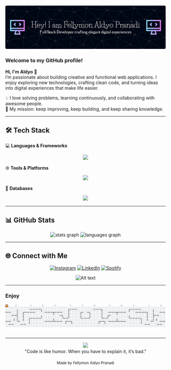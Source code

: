 ![aldyo](img/banner.png)

### Welcome to my GitHub profile!
**Hi, I'm Aldyo** 👋  
I’m passionate about building creative and functional web applications. I enjoy exploring new technologies, crafting clean code, and turning ideas into digital experiences that make life easier.  

💡 I love solving problems, learning continuously, and collaborating with awesome people.   
🎯 My mission: keep improving, keep building, and keep sharing knowledge.

---

## 🛠 Tech Stack
💻 **Languages & Frameworks** 
<p align="center">
  <a href="https://skillicons.dev">
    <img src="https://skillicons.dev/icons?i=html,css,js,c,cs,cpp,java,laravel,php,react" />
  </a>
</p>

⚙️ **Tools & Platforms**
<p align="center">
  <a href="https://skillicons.dev">
    <img src="https://skillicons.dev/icons?i=git,github,postman,vscode," />
  </a>
</p>

🧰 **Databases**
<p align="center">
  <a href="https://skillicons.dev">
    <img src="https://skillicons.dev/icons?i=sqlite,mysql,firebase" />
  </a>
</p>

---


## 📊 GitHub Stats
<div align="center">
  <img src="https://github-readme-stats.vercel.app/api?username=Aldyo-30&hide_title=false&hide_rank=false&show_icons=true&include_all_commits=true&count_private=true&disable_animations=false&theme=tokyonight&locale=en&hide_border=false" height="150" alt="stats graph"  />
  <img src="https://github-readme-stats.vercel.app/api/top-langs?username=Aldyo-30&locale=en&hide_title=false&layout=compact&card_width=320&langs_count=5&theme=tokyonight&hide_border=false" height="150" alt="languages graph"  />
</div>


---
## 🌐 Connect with Me

<div align="center">

[![Instagram](https://img.shields.io/badge/Instagram-E4405F?style=for-the-badge&logo=instagram&logoColor=white)](https://www.instagram.com/_aldyo_/) [![LinkedIn](https://img.shields.io/badge/LinkedIn-0077B5?style=for-the-badge&logo=linkedin&logoColor=white)](https://www.linkedin.com/in/fellymon-aldyo-pranadi) [![Spotify](https://img.shields.io/badge/Spotify-1ED760?&style=for-the-badge&logo=spotify&logoColor=white)](https://open.spotify.com/user/31st3gksuwk6hrpiuhujnj66okma?si=6d4c6cb8f8a1472f)


![Alt text](https://spotify-recently-played-readme.vercel.app/api?user=31st3gksuwk6hrpiuhujnj66okma&unique={true|1|on|yes})

</div>

---
### Enjoy

<picture>
  <source media="(prefers-color-scheme: dark)" srcset="https://raw.githubusercontent.com/Aldyo-30/Aldyo-30/output/pacman-contribution-graph-dark.svg">
  <source media="(prefers-color-scheme: light)" srcset="https://raw.githubusercontent.com/Aldyo-30/Aldyo-30/output/pacman-contribution-graph.svg">
  <img alt="pacman contribution graph" src="https://raw.githubusercontent.com/Aldyo-30/Aldyo-30/output/pacman-contribution-graph.svg">
</picture>

###

---

<div align="center">
  <img src="https://visitor-badge.laobi.icu/badge?page_id=Aldyo-30.Aldyo-30&"  />
</div>

<div align="center">
"Code is like humor. When you have to explain it, it’s bad."
</div>

<p align="center"><sub>Made by Fellymon Aldyo Pranadi</sub></p>


